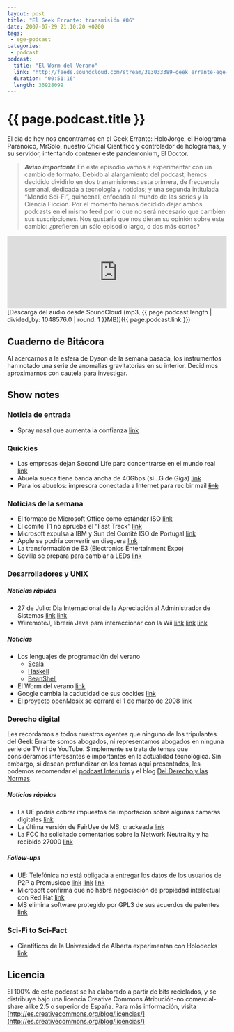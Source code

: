 ```yaml
---
layout: post
title: "El Geek Errante: transmisión #06"
date: 2007-07-29 21:10:20 +0200
tags:
 - ege-podcast
categories:
 - podcast
podcast:
  title: "El Worm del Verano"
  link: "http://feeds.soundcloud.com/stream/303033389-geek_errante-ege-podcast-ep06.mp3"
  duration: "00:51:16"
  length: 36928099
---
```


# {{ page.podcast.title }}
El día de hoy nos encontramos en el Geek Errante: HoloJorge, el Holograma Paranoico, MrSolo, nuestro Oficial Científico y controlador de hologramas, y su servidor, intentando contener este pandemonium, El Doctor.

> ***Aviso importante***
> En este episodio vamos a experimentar con un cambio de formato. Debido al alargamiento del podcast, hemos decidido dividirlo en dos transmisiones: esta primera, de frecuencia semanal, dedicada a tecnología y noticias; y una segunda intitulada “Mondo Sci-Fi”, quincenal, enfocada al mundo de las series y la Ciencia Ficción. Por el momento hemos decidido dejar ambos podcasts en el mismo feed por lo que no será necesario que cambien sus suscripciones. Nos gustaría que nos dieran su opinión sobre este cambio: ¿prefieren un sólo episodio largo, o dos más cortos?

<iframe width="100%" height="166" scrolling="no" frameborder="no" src="https://w.soundcloud.com/player/?url=https%3A//api.soundcloud.com/tracks/303033389&amp;color=ff5500&amp;auto_play=false&amp;hide_related=false&amp;show_comments=true&amp;show_user=true&amp;show_reposts=false"></iframe>
[Descarga del audio desde SoundCloud (mp3, {{ page.podcast.length | divided_by: 1048576.0 | round: 1 }}MB)]({{ page.podcast.link }})

## Cuaderno de Bitácora
Al acercarnos a la esfera de Dyson de la semana pasada, los instrumentos han notado una serie de anomalías gravitatorias en su interior. Decidimos aproximarnos con cautela para investigar.

## Show notes

### Noticia de entrada
- Spray nasal que aumenta la confianza [link](http://web.archive.org/web/20071009022209/http://www.thesun.co.uk/sol/homepage/news/article246094.ece)

### Quickies
- Las empresas dejan Second Life para concentrarse en el mundo real [link](https://techcrunch.com/2007/07/14/will-the-last-corporation-leaving-second-life-please-turn-off-the-light/)
- Abuela sueca tiene banda ancha de 40Gbps (sí…G de Giga) [link](http://tecnologia.elpais.com/tecnologia/2007/07/15/actualidad/1184488078_850215.html)
- Para los abuelos: impresora conectada a Internet para recibir mail ~~[link]()~~

### Noticias de la semana
- El formato de Microsoft Office como estándar ISO [link](http://web.archive.org/web/20071111184618/http://www.kriptopolis.org/no-office-iso)
- El comité T1 no aprueba el “Fast Track” [link](http://arstechnica.com/uncategorized/2007/07/office-xml-hits-a-snag-on-the-way-to-iso-standardization/)
- Microsoft expulsa a IBM y Sun del Comité ISO de Portugal [link](http://barrapunto.com/article.pl?sid=07/07/17/0752256&from=rss)
- Apple se podría convertir en disquera [link](http://www.macworld.co.uk/news/apple/apple-become-music-label-18554/)
- La transformación de E3 (Electronics Entertainment Expo)
- Sevilla se prepara para cambiar a LEDs [link](https://www.engadget.com/2007/07/16/seville-readies-led-traffic-light-switch/)

### Desarrolladores y UNIX
##### Noticias rápidas
- 27 de Julio: Dia Internacional de la Apreciación al Administrador de Sistemas [link](http://web.archive.org/web/20071107092747/http://www.sysadminday.com.es/) [link](http://web.archive.org/web/20071031061817/http://www.sysadminday.com/)
- WiiremoteJ, librería Java para interaccionar con la Wii [link](http://www.javahispano.org/antiguo_javahispano_org/2007/7/15/wiiremotej-libreria-java-para-interaccionar-con-la-wii.html) [link](http://web.archive.org/web/20071123010613/http://www.wiili.org/index.php/Main_Page) [link](http://wiibrew.org/wiki/Wii-Linux)

##### Noticias
- Los lenguajes de programación del verano
    - [Scala](http://www.scala-lang.org/documentation/getting-started.html)
    - [Haskell](https://wiki.haskell.org/Haskell)
    - [BeanShell](http://www.beanshell.org/)
- El Worm del verano [link](https://it.slashdot.org/story/07/07/17/213203/worm-claimed-for-apple-os-x)
- Google cambia la caducidad de sus cookies [link](http://news.bbc.co.uk/2/hi/technology/6901946.stm)
- El proyecto openMosix se cerrará el 1 de marzo de 2008 [link](https://linux.slashdot.org/story/07/07/17/2342252/openmosix-is-shutting-down)

### Derecho digital
Les recordamos a todos nuestros oyentes que ninguno de los tripulantes del Geek Errante somos abogados, ni representamos abogados en ninguna serie de TV ni de YouTube. Simplemente se trata de temas que consideramos interesantes e importantes en la actualidad tecnológica. Sin embargo, si desean profundizar en los temas aquí presentados, les podemos recomendar el [podcast Interiuris](http://www.interiuris.com/podcast/) y el blog [Del Derecho y las Normas](http://www.derechoynormas.com/).

##### Noticias rápidas
- La UE podría cobrar impuestos de importación sobre algunas cámaras digitales [link](https://www.ephotozine.com/article/eu-add-import-duty-to-digital-cameras-5905)
- La última versión de FairUse de MS, crackeada [link](http://www.geek.com/news/fairuse4wm-is-back-with-microsoft-ibx-crack-567114/)
- La FCC ha solicitado comentarios sobre la Network Neutrality y ha recibido 27000 [link](http://arstechnica.com/tech-policy/2007/07/fcc-asks-for-comments-on-network-neutrality-gets-27000-of-them/)

##### Follow-ups
- UE: Telefónica no está obligada a entregar los datos de los usuarios de P2P a Promusicae [link](http://web.archive.org/web/20100701154453/http://www.kriptopolis.org/node/4564) [link](http://arstechnica.com/tech-policy/2007/07/eus-top-court-deals-blow-to-music-industrys-fight-against-file-sharing/) [link](http://www.elmundo.es/navegante/2007/07/18/tecnologia/1184754676.html)
- Microsoft confirma que no habrá negociación de propiedad intelectual con Red Hat [link](https://www.linux.com/news/microsoft-and-red-hat-are-no-closer-deal-involving-intellectual-property-cooperation)
- MS elimina software protegido por GPL3 de sus acuerdos de patentes [link](http://betanews.com/2007/06/01/gpl-last-call-draft-removes-language-threatening-to-novell/)

### Sci-Fi to Sci-Fact
- Científicos de la Universidad de Alberta experimentan con Holodecks [link](http://www.sliceofscifi.com/2007/06/29/star-trek-tech-will-let-people-meet-virtually/)

## Licencia
El 100% de este podcast se ha elaborado a partir de bits reciclados, y se distribuye bajo una licencia Creative Commons Atribución-no comercial-share alike 2.5 o superior de España. Para más información, visita [http://es.creativecommons.org/blog/licencias/](http://es.creativecommons.org/blog/licencias/)

